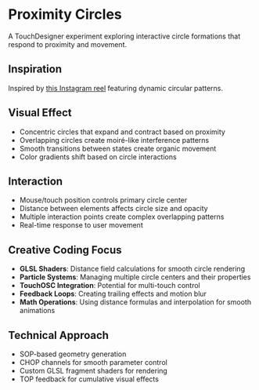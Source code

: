 # Proximity Circles

A TouchDesigner experiment exploring interactive circle formations that respond to proximity and movement.

## Inspiration

Inspired by [this Instagram reel](https://www.instagram.com/reel/DPpQd4KDJ5W/?utm_source=ig_web_copy_link&igsh=MzRlODBiNWFlZA==) featuring dynamic circular patterns.

## Visual Effect

- Concentric circles that expand and contract based on proximity
- Overlapping circles create moiré-like interference patterns
- Smooth transitions between states create organic movement
- Color gradients shift based on circle interactions

## Interaction

- Mouse/touch position controls primary circle center
- Distance between elements affects circle size and opacity
- Multiple interaction points create complex overlapping patterns
- Real-time response to user movement

## Creative Coding Focus

- **GLSL Shaders**: Distance field calculations for smooth circle rendering
- **Particle Systems**: Managing multiple circle centers and their properties
- **TouchOSC Integration**: Potential for multi-touch control
- **Feedback Loops**: Creating trailing effects and motion blur
- **Math Operations**: Using distance formulas and interpolation for smooth animations

## Technical Approach

- SOP-based geometry generation
- CHOP channels for smooth parameter control
- Custom GLSL fragment shaders for rendering
- TOP feedback for cumulative visual effects
